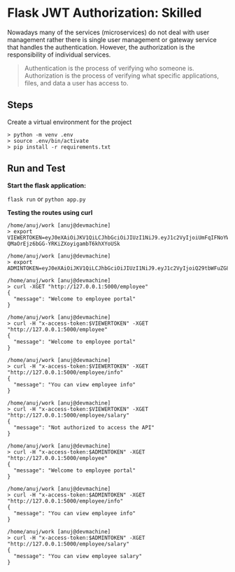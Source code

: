 # Flask JWT Authorization: Skilled

Nowadays many of the services (microservices) do not deal with user management rather there is single user management or gateway service that handles the authentication. However, the authorization is the responsibility of individual services.

> Authentication is the process of verifying who someone is.
> Authorization is the process of verifying what specific applications, files, and data a user has access to.

## Steps

Create a virtual environment for the project
```
> python -m venv .env
> source .env/bin/activate
> pip install -r requirements.txt
```

## Run and Test

**Start the flask application:** 

`flask run` or `python app.py`

**Testing the routes using curl**
```
/home/anuj/work [anuj@devmachine]
> export VIEWERTOKEN=eyJ0eXAiOiJKV1QiLCJhbGciOiJIUzI1NiJ9.eyJ1c2VyIjoiUmFqIFNoYWgiLCJlbWFpbCI6Im5hZ3JhakBzdXBlcmhlcm9zLmNvbSIsImRpc3BsYXlOYW1lIjoiTmFncmFqIiwicm9sZXMiOlsidmlld2VyIl0sInVzZXJJZCI6MjEwMn0.ulVozC-QMaOrEjz6bGG-YRKiZXoyigambT6khXYoUSk                                                                                  
 
/home/anuj/work [anuj@devmachine]
> export ADMINTOKEN=eyJ0eXAiOiJKV1QiLCJhbGciOiJIUzI1NiJ9.eyJ1c2VyIjoiQ29tbWFuZG8gRGhydXZhIiwiZW1haWwiOiJjb21tYW5kby5kaHJ1dmFAc3VwZXJoZXJvcy5jb20iLCJkaXNwbGF5TmFtZSI6IkRocnV2YSIsInJvbGVzIjpbImFkbWluIiwidmlld2VyIl0sInVzZXJJZCI6MjEwMH0.JbNrJkDdAKrtTFMl8gwLbEisWiniwMng6u_9J1dN2GY
 
/home/anuj/work [anuj@devmachine]
> curl -XGET "http://127.0.0.1:5000/employee"       
{
  "message": "Welcome to employee portal"
}
 
/home/anuj/work [anuj@devmachine]
> curl -H "x-access-token:$VIEWERTOKEN" -XGET "http://127.0.0.1:5000/employee"       
{
  "message": "Welcome to employee portal"
}
 
/home/anuj/work [anuj@devmachine]
> curl -H "x-access-token:$VIEWERTOKEN" -XGET "http://127.0.0.1:5000/employee/info"
{
  "message": "You can view employee info"
}
 
/home/anuj/work [anuj@devmachine]
> curl -H "x-access-token:$VIEWERTOKEN" -XGET "http://127.0.0.1:5000/employee/salary"
{
  "message": "Not authorized to access the API"
}
 
/home/anuj/work [anuj@devmachine]
> curl -H "x-access-token:$ADMINTOKEN" -XGET "http://127.0.0.1:5000/employee"  
{
  "message": "Welcome to employee portal"
}
 
/home/anuj/work [anuj@devmachine]
> curl -H "x-access-token:$ADMINTOKEN" -XGET "http://127.0.0.1:5000/employee/info"
{
  "message": "You can view employee info"
}
 
/home/anuj/work [anuj@devmachine]
> curl -H "x-access-token:$ADMINTOKEN" -XGET "http://127.0.0.1:5000/employee/salary"
{
  "message": "You can view employee salary"
}
```
